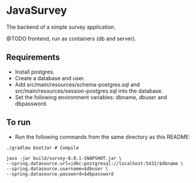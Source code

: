 # JavaSurvey
The backend of a simple survey application.

@TODO frontend, run as containers (db and server).
## Requirements
- Install postgres.
- Create a database and user.
- Add src/main/resources/schema-postgres.sql and 
src/main/resources/session-postgres.sql into the database.
- Set the following environment variables: dbname, dbuser and dbpassword.

## To run
- Run the following commands from the same directory as this README:
```console
./gradlew bootJar # Compile

java -jar build/survey-0.0.1-SNAPSHOT.jar \
--spring.datasource.url=jdbc:postgresql://localhost:5432/$dbname \
--spring.datasource.username=$dbuser \
--spring.datasource.password=$dbpassword
```